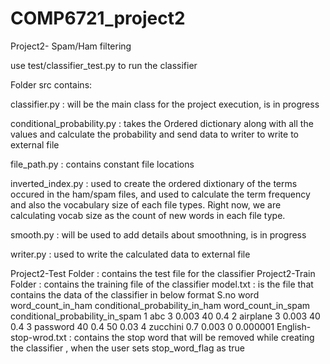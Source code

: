 # COMP6721_project2
Project2- Spam/Ham filtering

use test/classifier_test.py to run the classifier

Folder src contains:

  classifier.py : will be the main class for the project execution, is in progress
  
  conditional_probability.py : takes the Ordered dictionary along with all the values and calculate the probability and send data to writer
  to write to external file
  
  file_path.py : contains constant file locations
  
  inverted_index.py : used to create the ordered dixtionary of the terms occured in the ham/spam files, and used to calculate the term
  frequency and also the vocabulary size of each file types.
        Right now, we are calculating vocab size as the count of new words in each file type.
       
  smooth.py : will be used to add details about smoothning, is in progress
  
  writer.py : used to write the calculated data to external file
  
Project2-Test Folder : contains the test file for the classifier
Project2-Train Folder : contains the training file of the classifier
model.txt : is the file that contains the data of the classifier in below format
    S.no  word  word_count_in_ham  conditional_probability_in_ham  word_count_in_spam  conditional_probability_in_spam 
    1 abc 3 0.003 40 0.4
    2 airplane 3 0.003 40 0.4
    3 password 40 0.4 50 0.03
    4 zucchini 0.7 0.003 0 0.000001
English-stop-wrod.txt : contains the stop word that will be removed while creating the classifier , when the user sets stop_word_flag as      true
